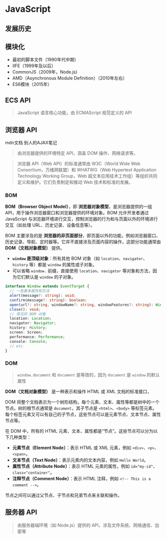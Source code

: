 <script setup>
import history from './../../.vitepress/data/js'
</script>

# JavaScript

## 发展历史
<HistoryDialog :history/>

## 模块化
- 最初的脚本文件（1990年代中期）
- IIFE（1999年及以后）
- CommonJS（2009年，Node.js)
- AMD（Asynchronous Module Definition）（2010年左右）
- ES6模块（2015年）

## ECS API
> JavaScript 语言核心功能，由 ECMAScript 规范定义的 API

## 浏览器 API
<LinkBtn url="https://developer.mozilla.org/zh-CN/docs/Web/API">mdn文档</LinkBtn>
<LinkBtn url="https://www.yuque.com/u21195183/zr3z4r/imun20">别人的AJAX笔记</LinkBtn>

> 由浏览器提供的环境特定 API，涵盖 DOM 操作、网络请求等。

> 浏览器 API（Web API）的标准通常由 W3C（World Wide Web Consortium，万维网联盟）和 WHATWG（Web Hypertext Application Technology Working Group，Web 超文本应用技术工作组）等组织共同定义和维护。它们负责制定和推动 Web 技术和标准的发展。
### BOM
**BOM（Browser Object Model）**，即 **浏览器对象模型**，是浏览器提供的一组 API，用于操作浏览器窗口和浏览器提供的环境对象。BOM 允许开发者通过 JavaScript 与浏览器环境进行交互，控制浏览器的行为和与页面以外的环境进行交互（如处理 URL、历史记录、设备信息等）。

BOM 主要涉及的是 **浏览器的非页面部分**，即页面以外的功能，例如浏览器窗口、历史记录、导航、定时器等。它并不直接涉及页面内容的操作，这部分功能通常由 **DOM（文档对象模型）** 提供。

- **`window` 是顶级对象**：所有其他 BOM 对象（如 `location`、`navigator`、`history` 等）都是 `window` 的属性或子对象。
- 可以省略 `window.` 前缀，直接使用 `location`、`navigator` 等对象和方法，因为它们默认是 `window` 的子对象。
```ts
interface Window extends EventTarget {
  // 一些基本属性和方法
  alert(message?: string): void;
  confirm(message?: string): boolean;
  open(url?: string, windowName?: string, windowFeatures?: string): Window | null;
  close(): void;
  // 常见的 BOM 对象
  location: Location;
  navigator: Navigator;
  history: History;
  screen: Screen;
  performance: Performance;
  console: Console;
  // etc.
}
```
### DOM
> `window.document` 和 `document` 是等效的，因为 `document` 是 `window` 的默认属性

**DOM（文档对象模型）** 是一种表示和操作 HTML 或 XML 文档的标准接口，

DOM 将整个文档表示为一个树形结构，每个元素、文本、属性等都是树中的一个节点。树的根节点通常是 `document`，其子节点是 `<html>`、`<body>` 等标签元素。每个标签元素又可以有自己的子节点，这些节点可以是元素节点、文本节点、属性节点等。

在 DOM 中，所有的 HTML 元素、文本、属性都是“节点”。这些节点可以分为以下几种类型：

- **元素节点（Element Node）**：表示 HTML 或 XML 元素，例如 `<div>`、`<p>`、`<span>`。
- **文本节点（Text Node）**：表示元素内的文本内容，例如 `Hello World`。
- **属性节点（Attribute Node）**：表示 HTML 元素的属性，例如 `id="my-id"`、`class="container"`。
- **注释节点（Comment Node）**：表示 HTML 注释，例如 `<!-- This is a comment -->`。

节点之间可以通过父节点、子节点和兄弟节点来关联和操作。

## 服务器 API
> 由服务器端环境（如 Node.js）提供的 API，涉及文件系统、网络通信、加密等